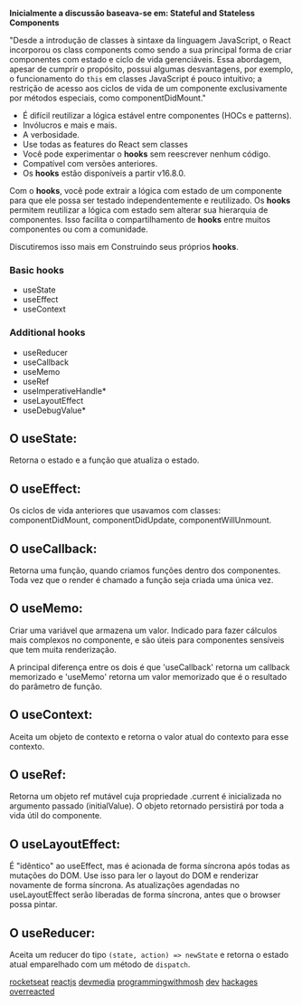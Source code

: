 **Inicialmente a discussão baseava-se em: Stateful and Stateless Components**

"Desde a introdução de classes à sintaxe da linguagem JavaScript, o React
incorporou os class components como sendo a sua principal forma de criar
componentes com estado e ciclo de vida gerenciáveis. Essa abordagem, apesar de
cumprir o propósito, possui algumas desvantagens, por exemplo, o funcionamento
do `this` em classes JavaScript é pouco intuitivo; a restrição de acesso aos
ciclos de vida de um componente exclusivamente por métodos especiais, como
componentDidMount."

- É difícil reutilizar a lógica estável entre componentes (HOCs e patterns).
- Invólucros e mais e mais.
- A verbosidade.
- Use todas as features do React sem classes
- Você pode experimentar o **hooks** sem reescrever nenhum código.
- Compatível com versões anteriores.
- Os **hooks** estão disponíveis a partir v16.8.0.

Com o **hooks**, você pode extrair a lógica com estado de um componente para que
ele possa ser testado independentemente e reutilizado. Os **hooks** permitem
reutilizar a lógica com estado sem alterar sua hierarquia de componentes. Isso
facilita o compartilhamento de **hooks** entre muitos componentes ou com a
comunidade.

Discutiremos isso mais em Construindo seus próprios **hooks**.

### Basic **hooks**

- useState
- useEffect
- useContext

### Additional **hooks**

- useReducer
- useCallback
- useMemo
- useRef
- useImperativeHandle\*
- useLayoutEffect
- useDebugValue\*

## O useState:

Retorna o estado e a função que atualiza o estado.

## O useEffect:

Os ciclos de vida anteriores que usavamos com classes: componentDidMount,
componentDidUpdate, componentWillUnmount.

## O useCallback:

Retorna uma função, quando criamos funções dentro dos componentes. Toda vez que
o render é chamado a função seja criada uma única vez.

## O useMemo:

Criar uma variável que armazena um valor. Indicado para fazer cálculos mais
complexos no componente, e são úteis para componentes sensíveis que tem muita
renderização.

A principal diferença entre os dois é que 'useCallback' retorna um callback
memorizado e 'useMemo' retorna um valor memorizado que é o resultado do
parâmetro de função.

## O useContext:

Aceita um objeto de contexto e retorna o valor atual do contexto para esse
contexto.

## O useRef:

Retorna um objeto ref mutável cuja propriedade .current é inicializada no
argumento passado (initialValue). O objeto retornado persistirá por toda a vida
útil do componente.

## O useLayoutEffect:

É "idêntico" ao useEffect, mas é acionada de forma síncrona após todas as
mutações do DOM. Use isso para ler o layout do DOM e renderizar novamente de
forma síncrona. As atualizações agendadas no useLayoutEffect serão liberadas de
forma síncrona, antes que o browser possa pintar.

## O useReducer:

Aceita um reducer do tipo `(state, action) => newState` e retorna o estado atual
emparelhado com um método de `dispatch`.

[rocketseat](https://blog.rocketseat.com.br/react-**hooks**/)
[reactjs](https://reactjs.org/docs)
[devmedia](https://www.devmedia.com.br/react-hoje-e-amanha-o-que-muda-com-os-**hooks**/40314)
[programmingwithmosh](https://programmingwithmosh.com/javascript/stateful-stateless-components-react/#targetText=Stateful%20and%20stateless%20components%20have%20many%20different%20names.&targetText=The%20literal%20difference%20is%20that,always%20render%20the%20same%20thing.)
[dev](https://dev.to/devcord/react-**hooks**-useeffect-usecallback-usememo-3o42)
[hackages](https://blog.hackages.io/react-**hooks**-usecallback-and-usememo-8d5bb2b67231)
[overreacted](https://overreacted.io/a-complete-guide-to-useeffect/)

